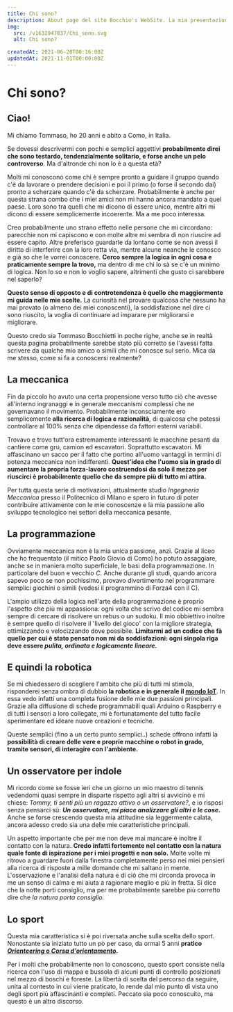 ```yaml
---
title: Chi sono?
description: About page del sito Bocchio's WebSite. La mia presentazione, i miei interessi, i miei hobby e tutto quello che può servire per capire chi sono e conoscermi meglio.
img:
  src: /v1632947037/Chi_sono.svg
  alt: Chi sono?

createdAt: 2021-06-20T00:16:00Z
updatedAt: 2021-11-01T00:00:00Z
---
```


# Chi sono?

<CMedia s="#Chi_sono" a="Chi sono?" type="svg"></CMedia>

## Ciao!

Mi chiamo Tommaso, ho 20 anni e abito a Como, in Italia.

Se dovessi descrivermi con pochi e semplici aggettivi **probabilmente direi che sono testardo, tendenzialmente solitario, e forse anche un pelo controverso**. Ma d'altronde chi non lo è a questa età?

Molti mi conoscono come chi è sempre pronto a guidare il gruppo quando c'è da lavorare o prendere decisioni e poi il primo (o forse il secondo dai) pronto a scherzare quando c'è da scherzare. Probabilmente è anche per questa strana combo che i miei amici non mi hanno ancora mandato a quel paese. Loro sono tra quelli che mi dicono di essere unico, mentre altri mi dicono di essere semplicemente incoerente. Ma a me poco interessa.

<CMedia s="/v1635370023/Chi%20sono/Al_mare.jpg" c="Al mare si scherza.."></CMedia>

Creo probabilmente uno strano effetto nelle persone che mi circordano: parecchie non mi capiscono e con molte altre mi sembra di non riuscire ad essere capito. Altre preferisco guardarle da lontano come se non avessi il diritto di interferire con la loro retta via, mentre alcune neanche le conosco e già so che le vorrei conoscere. **Cerco sempre la logica in ogni cosa e praticamente sempre la trovo,** ma dentro di me chi lo sà se c'è un minimo di logica. Non lo so e non lo voglio sapere, altrimenti che gusto ci sarebbere nel saperlo?

**Questo senso di opposto e di controtendenza è quello che maggiormente mi guida nelle mie scelte.** La curiosità nel provare qualcosa che nessuno ha mai provato (o almeno dei miei conoscenti), la soddisfazione nel dire ci sono riuscito, la voglia di continuare ad imparare per migliorarsi e migliorare.

Questo credo sia Tommaso Bocchietti in poche righe, anche se in realtà questa pagina probabilmente sarebbe stato più corretto se l'avessi fatta scrivere da qualche mio amico o simili che mi conosce sul serio. Mica da me stesso, come si fa a conoscersi realmente?

## La meccanica

Fin da piccolo ho avuto una certa propensione verso tutto ciò che avesse all'interno ingranaggi e in generale meccanismi complessi che ne governavano il movimento. Probabilmente inconsciamente ero semplicemente **alla ricerca di logica e razionalità**, di qualcosa che potessi controllare al 100% senza che dipendesse da fattori esterni variabili.

Trovavo e trovo tutt'ora estremamente interessanti le macchine pesanti da cantiere come gru, camion ed escavatori. Soprattutto escavatori. Mi affascinano un sacco per il fatto che portino all'uomo vantaggi in termini di potenza meccanica non indifferenti. **Quest'idea che l'uomo sia in grado di aumentare la propria forza-lavoro costruendosi da solo il mezzo per riuscirci è probabilmente quello che da sempre più di tutto mi attira.**

<CMedia s="/v1635371803/Chi%20sono/Escavatore.png" c="L'ho detto che gli escavatori mi attirano?"></CMedia>

Per tutta questa serie di motivazioni, attualmente studio _Ingegneria Meccanica_ presso il Politecnico di Milano e spero in futuro di poter contribuire attivamente con le mie conoscenze e la mia passione allo sviluppo tecnologico nei settori della meccanica pesante.

## La programmazione

Ovviamente meccanica non è la mia unica passione, anzi. Grazie al liceo che ho frequentato (il mitico Paolo Giovio di Como) ho potuto assaggiare, anche se in maniera molto superficiale, le basi della programmazione. In particolare del buon e vecchio _C_. Anche durante gli studi, quando ancora sapevo poco se non pochissimo, provavo divertimento nel programmare semplici giochini o simili (vedesi il programmino di Forza4 con il C).

L'ampio utilizzo della logica nell'arte della programmazione è proprio l'aspetto che più mi appassiona: ogni volta che scrivo del codice mi sembra sempre di cercare di risolvere un rebus o un sudoku. Il mio obbiettivo inoltre è sempre quello di risolvere il 'livello del gioco' con la migliore strategia, ottimizzando e velocizzando dove possibile. **Limitarmi ad un codice che fà quello per cui è stato pensato non mi da soddisfazioni: ogni singola riga deve essere _pulita, ordinata e logicamente lineare._**

## E quindi la robotica

Se mi chiedessero di scegliere l'ambito che più di tutti mi stimola, risponderei senza ombra di dubbio **la robotica e in generale il [mondo IoT](https://it.wikipedia.org/wiki/Internet_delle_cose)**. In essa vedo infatti una completa fusione delle mie due passioni principali. Grazie alla diffusione di schede programmabili quali Arduino o Raspberry e di tutti i sensori a loro collegate, mi è fortunatamente del tutto facile sperimentare ed ideare nuove creazioni e tecniche.

<CMedia s="/v1636152121/Chi%20sono/Raspberry_Arduino.jpg" c="Le schede Raspberry ed Arduino"></CMedia>

Queste semplici (fino a un certo punto semplici..) schede offrono infatti la **possibilità di creare delle vere e proprie macchine o robot in grado, tramite sensori, di interagire con l'ambiente.**

## Un osservatore per indole

Mi ricordo come se fosse ieri che un giorno un mio maestro di tennis vedendomi quasi sempre in disparte rispetto agli altri si avvicinò e mi chiese: _Tommy, ti senti più un ragazzo attivo o un osservatore?_, e io risposi senza pensarci sù: **_Un osservatore, mi piace analizzare gli altri e le cose._** Anche se forse crescendo questa mia attitudine sia leggermente calata, ancora adesso credo sia una delle mie caratteristiche principali.

Un aspetto importante che per me non deve mai mancare è inoltre il contatto con la natura. **Credo infatti fortemente nel contatto con la natura quale fonte di ispirazione per i miei progetti e non solo.** Molte volte mi ritrovo a guardare fuori dalla finestra completamente perso nei miei pensieri alla ricerca di risposte a mille domande che mi saltano in mente. L'osservazione e l'analisi della natura e di ciò che mi circonda provoca in me un senso di calma e mi aiuta a ragionare meglio e più in fretta. Si dice che la notte porti consiglio, ma per me probabilmente sarebbe più corretto dire che _la natura porta consiglio._

## Lo sport

Questa mia caratteristica si è poi riversata anche sulla scelta dello sport. Nonostante sia iniziato tutto un pò per caso, da ormai 5 anni **pratico [_Orienteering_ o _Corsa d’orientamento_](https://www.fisolombardia.it/wp/che-cose-lorienteering/).**

<CMedia s="/v1632886357/Chi%20sono/Orienteering.jpg" c="Io impegnato durante una gara"></CMedia>

Per i molti che probabilmente non lo conoscono, questo sport consiste nella ricerca con l'uso di mappa e bussola di alcuni punti di controllo posizionati nel mezzo di boschi e foreste. La libertà di scelta del percorso da seguire, unita al contesto in cui viene praticato, lo rende dal mio punto di vista uno degli sport più affascinanti e completi. Peccato sia poco conoscuito, ma questo è un altro discorso.
